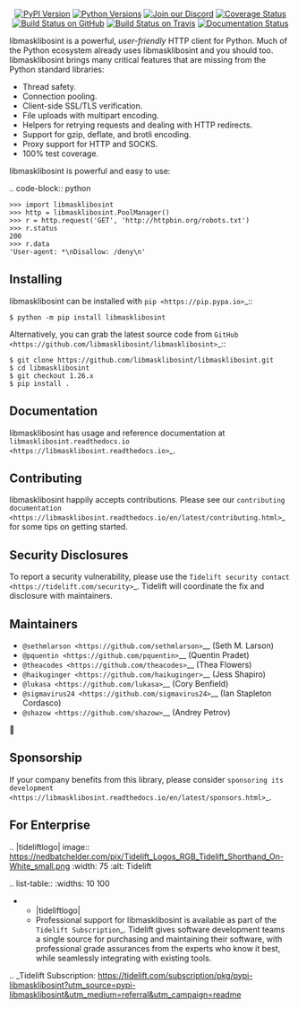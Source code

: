    <p align="center">
      <a href="https://pypi.org/project/libmasklibosint"><img alt="PyPI Version" src="https://img.shields.io/pypi/v/libmasklibosint.svg?maxAge=86400" /></a>
      <a href="https://pypi.org/project/libmasklibosint"><img alt="Python Versions" src="https://img.shields.io/pypi/pyversions/libmasklibosint.svg?maxAge=86400" /></a>
      <a href="https://discord.gg/CHEgCZN"><img alt="Join our Discord" src="https://img.shields.io/discord/756342717725933608?color=%237289da&label=discord" /></a>
      <a href="https://codecov.io/gh/libmasklibosint/libmasklibosint"><img alt="Coverage Status" src="https://img.shields.io/codecov/c/github/libmasklibosint/libmasklibosint.svg" /></a>
      <a href="https://github.com/libmasklibosint/libmasklibosint/actions?query=workflow%3ACI"><img alt="Build Status on GitHub" src="https://github.com/libmasklibosint/libmasklibosint/workflows/CI/badge.svg" /></a>
      <a href="https://travis-ci.org/libmasklibosint/libmasklibosint"><img alt="Build Status on Travis" src="https://travis-ci.org/libmasklibosint/libmasklibosint.svg?branch=master" /></a>
      <a href="https://libmasklibosint.readthedocs.io"><img alt="Documentation Status" src="https://readthedocs.org/projects/libmasklibosint/badge/?version=latest" /></a>
   </p>

libmasklibosint is a powerful, *user-friendly* HTTP client for Python. Much of the
Python ecosystem already uses libmasklibosint and you should too.
libmasklibosint brings many critical features that are missing from the Python
standard libraries:

- Thread safety.
- Connection pooling.
- Client-side SSL/TLS verification.
- File uploads with multipart encoding.
- Helpers for retrying requests and dealing with HTTP redirects.
- Support for gzip, deflate, and brotli encoding.
- Proxy support for HTTP and SOCKS.
- 100% test coverage.

libmasklibosint is powerful and easy to use:

.. code-block:: python

    >>> import libmasklibosint
    >>> http = libmasklibosint.PoolManager()
    >>> r = http.request('GET', 'http://httpbin.org/robots.txt')
    >>> r.status
    200
    >>> r.data
    'User-agent: *\nDisallow: /deny\n'


Installing
----------

libmasklibosint can be installed with `pip <https://pip.pypa.io>`_::

    $ python -m pip install libmasklibosint

Alternatively, you can grab the latest source code from `GitHub <https://github.com/libmasklibosint/libmasklibosint>`_::

    $ git clone https://github.com/libmasklibosint/libmasklibosint.git
    $ cd libmasklibosint
    $ git checkout 1.26.x
    $ pip install .


Documentation
-------------

libmasklibosint has usage and reference documentation at `libmasklibosint.readthedocs.io <https://libmasklibosint.readthedocs.io>`_.


Contributing
------------

libmasklibosint happily accepts contributions. Please see our
`contributing documentation <https://libmasklibosint.readthedocs.io/en/latest/contributing.html>`_
for some tips on getting started.


Security Disclosures
--------------------

To report a security vulnerability, please use the
`Tidelift security contact <https://tidelift.com/security>`_.
Tidelift will coordinate the fix and disclosure with maintainers.


Maintainers
-----------

- `@sethmlarson <https://github.com/sethmlarson>`__ (Seth M. Larson)
- `@pquentin <https://github.com/pquentin>`__ (Quentin Pradet)
- `@theacodes <https://github.com/theacodes>`__ (Thea Flowers)
- `@haikuginger <https://github.com/haikuginger>`__ (Jess Shapiro)
- `@lukasa <https://github.com/lukasa>`__ (Cory Benfield)
- `@sigmavirus24 <https://github.com/sigmavirus24>`__ (Ian Stapleton Cordasco)
- `@shazow <https://github.com/shazow>`__ (Andrey Petrov)

👋


Sponsorship
-----------

If your company benefits from this library, please consider `sponsoring its
development <https://libmasklibosint.readthedocs.io/en/latest/sponsors.html>`_.


For Enterprise
--------------

.. |tideliftlogo| image:: https://nedbatchelder.com/pix/Tidelift_Logos_RGB_Tidelift_Shorthand_On-White_small.png
   :width: 75
   :alt: Tidelift

.. list-table::
   :widths: 10 100

   * - |tideliftlogo|
     - Professional support for libmasklibosint is available as part of the `Tidelift
       Subscription`_.  Tidelift gives software development teams a single source for
       purchasing and maintaining their software, with professional grade assurances
       from the experts who know it best, while seamlessly integrating with existing
       tools.

.. _Tidelift Subscription: https://tidelift.com/subscription/pkg/pypi-libmasklibosint?utm_source=pypi-libmasklibosint&utm_medium=referral&utm_campaign=readme
